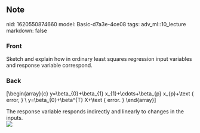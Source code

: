 ## Note
nid: 1620550874660
model: Basic-d7a3e-4ce08
tags: adv_ml::10_lecture
markdown: false

### Front
Sketch and explain how in ordinary least squares regression input variables and response variable correspond.

### Back
\[\begin{array}{c} y=\beta_{0}+\beta_{1} x_{1}+\cdots+\beta_{p}
x_{p}+\text { error, } \\ y=\beta_{0}+\beta^{T} X+\text { error. }
\end{array}\]
<div>
  The response variable responds indirectly and linearly to changes
  in the inputs.
</div>
<div><img src=
"paste-a60d6cdc9aea7b4d806b293ecdb9cecb5f2717bf.jpg"></div>
